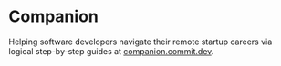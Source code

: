 # Companion

Helping software developers navigate their remote startup careers via logical step-by-step guides at [companion.commit.dev](https://companion.commit.dev).
